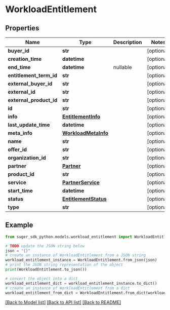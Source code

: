# WorkloadEntitlement


## Properties

Name | Type | Description | Notes
------------ | ------------- | ------------- | -------------
**buyer_id** | **str** |  | [optional] 
**creation_time** | **datetime** |  | [optional] 
**end_time** | **datetime** | nullable | [optional] 
**entitlement_term_id** | **str** |  | [optional] 
**external_buyer_id** | **str** |  | [optional] 
**external_id** | **str** |  | [optional] 
**external_product_id** | **str** |  | [optional] 
**id** | **str** |  | [optional] 
**info** | [**EntitlementInfo**](EntitlementInfo.md) |  | [optional] 
**last_update_time** | **datetime** |  | [optional] 
**meta_info** | [**WorkloadMetaInfo**](WorkloadMetaInfo.md) |  | [optional] 
**name** | **str** |  | [optional] 
**offer_id** | **str** |  | [optional] 
**organization_id** | **str** |  | [optional] 
**partner** | [**Partner**](Partner.md) |  | [optional] 
**product_id** | **str** |  | [optional] 
**service** | [**PartnerService**](PartnerService.md) |  | [optional] 
**start_time** | **datetime** |  | [optional] 
**status** | [**EntitlementStatus**](EntitlementStatus.md) |  | [optional] 
**type** | **str** |  | [optional] 

## Example

```python
from suger_sdk_python.models.workload_entitlement import WorkloadEntitlement

# TODO update the JSON string below
json = "{}"
# create an instance of WorkloadEntitlement from a JSON string
workload_entitlement_instance = WorkloadEntitlement.from_json(json)
# print the JSON string representation of the object
print(WorkloadEntitlement.to_json())

# convert the object into a dict
workload_entitlement_dict = workload_entitlement_instance.to_dict()
# create an instance of WorkloadEntitlement from a dict
workload_entitlement_from_dict = WorkloadEntitlement.from_dict(workload_entitlement_dict)
```
[[Back to Model list]](../README.md#documentation-for-models) [[Back to API list]](../README.md#documentation-for-api-endpoints) [[Back to README]](../README.md)


